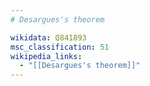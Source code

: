 ```yaml
---
# Desargues's theorem

wikidata: Q841893
msc_classification: 51
wikipedia_links:
  - "[[Desargues's theorem]]"
---
```

